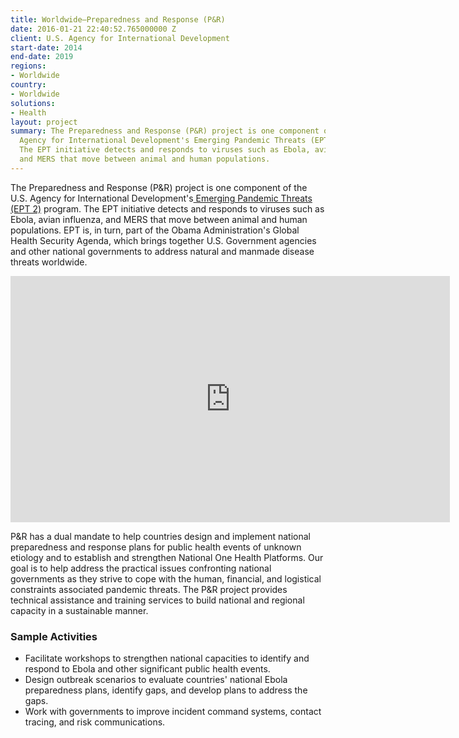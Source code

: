 ```yaml
---
title: Worldwide—Preparedness and Response (P&R)
date: 2016-01-21 22:40:52.765000000 Z
client: U.S. Agency for International Development
start-date: 2014
end-date: 2019
regions:
- Worldwide
country:
- Worldwide
solutions:
- Health
layout: project
summary: The Preparedness and Response (P&R) project is one component of the U.S.
  Agency for International Development's Emerging Pandemic Threats (EPT 2) program.
  The EPT initiative detects and responds to viruses such as Ebola, avian influenza,
  and MERS that move between animal and human populations.
---
```


The Preparedness and Response (P&R) project is one component of the U.S. Agency for International Development's[ Emerging Pandemic Threats (EPT 2)][1] program. The EPT initiative detects and responds to viruses such as Ebola, avian influenza, and MERS that move between animal and human populations. EPT is, in turn, part of the Obama Administration's Global Health Security Agenda, which brings together U.S. Government agencies and other national governments to address natural and manmade disease threats worldwide.

<iframe allowfullscreen="" frameborder="0" height="394" mozallowfullscreen="" src="https://player.vimeo.com/video/126964616" webkitallowfullscreen="" width="703"></iframe>

P&R has a dual mandate to help countries design and implement national preparedness and response plans for public health events of unknown etiology and to establish and strengthen National One Health Platforms. Our goal is to help address the practical issues confronting national governments as they strive to cope with the human, financial, and logistical constraints associated pandemic threats. The P&R project provides technical assistance and training services to build national and regional capacity in a sustainable manner.

###  Sample Activities

* Facilitate workshops to strengthen national capacities to identify and respond to Ebola and other significant public health events.
* Design outbreak scenarios to evaluate countries' national Ebola preparedness plans, identify gaps, and develop plans to address the gaps.
* Work with governments to improve incident command systems, contact tracing, and risk communications.

[1]: http://www.usaid.gov/sites/default/files/documents/1864/preparedness-response-factsheet%20%281%29.pdf
